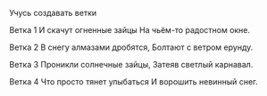 Учусь создавать ветки

Ветка 1
И скачут огненные зайцы
На чьём-то радостном окне.

Ветка 2
В снегу алмазами дробятся,
Болтают с ветром ерунду.

Ветка 3
Проникли солнечные зайцы,
Затеяв светлый карнавал.

Ветка 4
Что просто тянет улыбаться
И ворошить невинный снег.